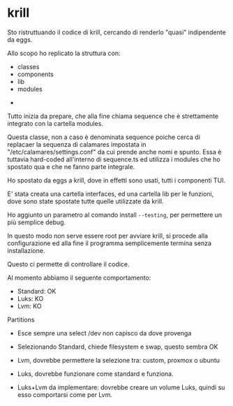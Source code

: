# krill

Sto ristruttuando il codice di krill, cercando di renderlo "quasi" indipendente da eggs.

Allo scopo ho replicato la struttura con:
* classes
* components
* lib
* modules

+
Tutto inizia da prepare, che alla fine chiama sequence che è strettamente integrato con la cartella modules.

Questa classe, non a caso è denominata sequence poiche cerca di replacaer la sequenza di calamares impostata in "/etc/calamares/settings.conf" da cui prende anche nomi e spunto. Essa è tuttavia hard-coded all'interno di sequence.ts ed utilizza i modules che ho spostato qua e che ne fanno parte integrale.

Ho spostato da eggs a krill, dove in effetti sono usati, tutti i componenti TUI. 

E' stata creata una cartella interfaces, ed una cartella lib per le funzioni, dove sono state spostate tutte quelle utilizzate da krill.

Ho aggiunto un parametro al comando install `--testing`, per permettere un più semplice debug.

In questo modo non serve essere root per avviare krill, si procede alla configurazione ed alla fine il programma semplicemente termina senza installazione.

Questo ci permette di controllare il codice.

Al momento abbiamo il seguente comportamento:

* Standard: OK
* Luks: KO
* Lvm: KO

Partitions

* Esce sempre una select /dev non capisco da dove provenga
* Selezionando Standard, chiede filesystem e swap, questo sembra OK

* Lvm, dovrebbe permettere la selezione tra: custom, proxmox o ubuntu
* Luks, dovrebbe funzionare come standard e funziona.
* Luks+Lvm da implementare: dovrebbe creare un volume Luks, quindi su esso comportarsi come per Lvm.

















